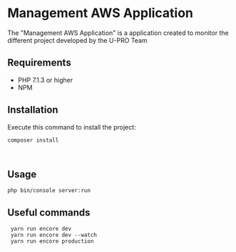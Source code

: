Management AWS Application 
==========================
The "Management AWS Application" is a application created to monitor the different project developed by the U-PRO Team

Requirements
------------
  * PHP 7.1.3 or higher
  * NPM

Installation
------------
Execute this command to install the project:
```
composer install



```
Usage
-----
```
php bin/console server:run
```

Useful commands
---------------

```
 yarn run encore dev
 yarn run encore dev --watch
 yarn run encore production
 ```